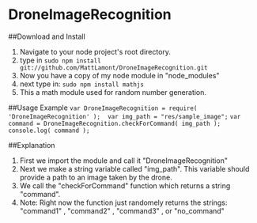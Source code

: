 # DroneImageRecognition

##Download and Install
1. Navigate to your node project's root directory.
2. type in `sudo npm install git://github.com/MattLamont/DroneImageRecognition.git`
3. Now you have a copy of my node module in "node_modules"
4. next type in: `sudo npm install mathjs`
5. This a math module used for random number generation.

##Usage Example
`var DroneImageRecognition = require( 'DroneImageRecognition' );`
` `
`var img_path = "res/sample_image";`
`var command = DroneImageRecognition.checkForCommand( img_path );`
`console.log( command );`

##Explanation
1. First we import the module and call it "DroneImageRecognition"
2. Next we make a string variable called "img_path". This variable should provide a path to an image taken by the drone.
3. We call the "checkForCommand" function which returns a string "command".
4. Note: Right now the function just randomely returns the strings: "command1" , "command2" , "command3" , or "no_command"
